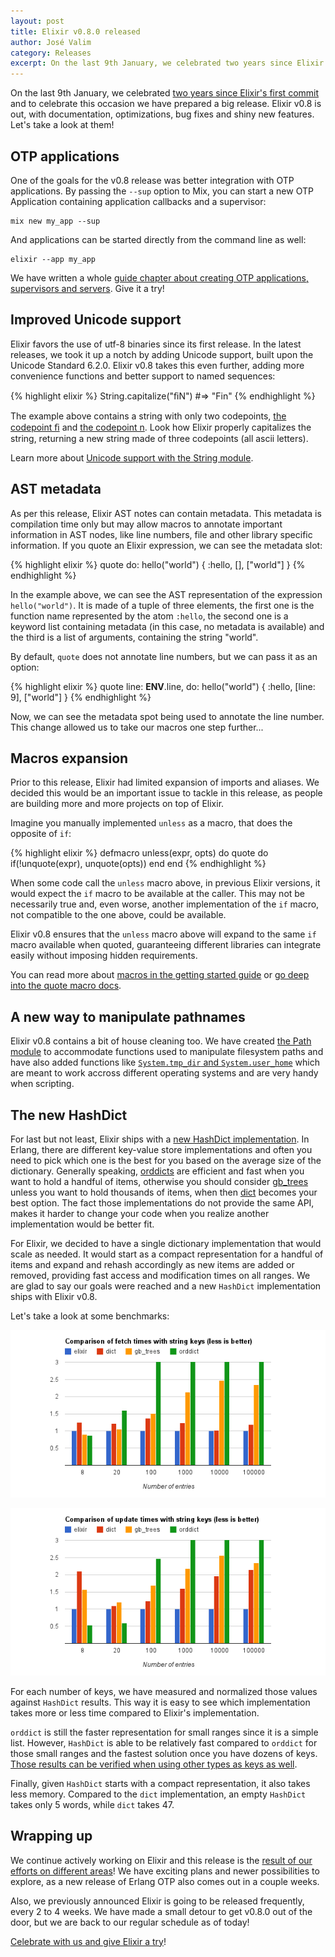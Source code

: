 ```yaml
---
layout: post
title: Elixir v0.8.0 released
author: José Valim
category: Releases
excerpt: On the last 9th January, we celebrated two years since Elixir's first commit and to celebrate this occasion we have prepared a big release. Elixir v0.8 is out, with documentation, optimizations, bug fixes and shiny new features. Let's take a look at them!
---
```


On the last 9th January, we celebrated [two years since Elixir's first commit](https://github.com/elixir-lang/elixir/commit/337c3f2d569a42ebd5fcab6fef18c5e012f9be5b) and to celebrate this occasion we have prepared a big release. Elixir v0.8 is out, with documentation, optimizations, bug fixes and shiny new features. Let's take a look at them!

## OTP applications

One of the goals for the v0.8 release was better integration with OTP applications. By passing the `--sup` option to Mix, you can start a new OTP Application containing application callbacks and a supervisor:

    mix new my_app --sup

And applications can be started directly from the command line as well:

    elixir --app my_app

We have written a whole [guide chapter about creating OTP applications, supervisors and servers](/getting_started/mix/2.html). Give it a try!

## Improved Unicode support

Elixir favors the use of utf-8 binaries since its first release. In the latest releases, we took it up a notch by adding Unicode support, built upon the Unicode Standard 6.2.0. Elixir v0.8 takes this even further, adding more convenience functions and better support to named sequences:

{% highlight elixir %}
String.capitalize("ﬁN") #=> "Fin"
{% endhighlight %}

The example above contains a string with only two codepoints, [the codepoint ﬁ](http://www.fileformat.info/info/unicode/char/FB01/index.htm) and [the codepoint n](http://www.fileformat.info/info/unicode/char/006E/index.htm). Look how Elixir properly capitalizes the string, returning a new string made of three codepoints (all ascii letters).

Learn more about [Unicode support with the String module](http://elixir-lang.org/docs/master/String.html).

## AST metadata

As per this release, Elixir AST notes can contain metadata. This metadata is compilation time only but may allow macros to annotate important information in AST nodes, like line numbers, file and other library specific information. If you quote an Elixir expression, we can see the metadata slot:

{% highlight elixir %}
quote do: hello("world")
{ :hello, [], ["world"] }
{% endhighlight %}

In the example above, we can see the AST representation of the expression `hello("world")`. It is made of a tuple of three elements, the first one is the function name represented by the atom `:hello`, the second one is a keyword list containing metadata (in this case, no metadata is available) and the third is a list of arguments, containing the string "world".

By default, `quote` does not annotate line numbers, but we can pass it as an option:

{% highlight elixir %}
quote line: __ENV__.line, do: hello("world")
{ :hello, [line: 9], ["world"] }
{% endhighlight %}

Now, we can see the metadata spot being used to annotate the line number. This change allowed us to take our macros one step further...

## Macros expansion

Prior to this release, Elixir had limited expansion of imports and aliases. We decided this would be an important issue to tackle in this release, as people are building more and more projects on top of Elixir. 

Imagine you manually implemented `unless` as a macro, that does the opposite of `if`:

{% highlight elixir %}
defmacro unless(expr, opts) do
  quote do
    if(!unquote(expr), unquote(opts))
  end
end
{% endhighlight %}

When some code call the `unless` macro above, in previous Elixir versions, it would expect the `if` macro to be available at the caller. This may not be necessarily true and, even worse, another implementation of the `if` macro, not compatible to the one above, could be available.

Elixir v0.8 ensures that the `unless` macro above will expand to the same `if` macro available when quoted, guaranteeing different libraries can integrate easily without imposing hidden requirements.

You can read more about [macros in the getting started guide](http://elixir-lang.org/getting_started/5.html) or [go deep into the quote macro docs](http://elixir-lang.org/docs/master/Kernel.SpecialForms.html#quote/2).

## A new way to manipulate pathnames

Elixir v0.8 contains a bit of house cleaning too. We have created [the Path module](http://elixir-lang.org/docs/master/Path.html) to accommodate functions used to manipulate filesystem paths and have also added functions like [`System.tmp_dir` and `System.user_home`](http://elixir-lang.org/docs/master/System.html) which are meant to work accross different operating systems and are very handy when scripting.

## The new HashDict

For last but not least, Elixir ships with a [new HashDict implementation](https://github.com/elixir-lang/elixir/blob/master/lib/elixir/lib/hash_dict.ex). In Erlang, there are different key-value store implementations and often you need to pick which one is the best for you based on the average size of the dictionary. Generally speaking, [orddicts](http://www.erlang.org/doc/man/orddict.html) are efficient and fast when you want to hold a handful of items, otherwise you should consider [gb_trees](http://www.erlang.org/doc/man/gb_trees.html) unless you want to hold thousands of items, when then [dict](http://www.erlang.org/doc/man/dict.html) becomes your best option. The fact those implementations do not provide the same API, makes it harder to change your code when you realize another implementation would be better fit.

For Elixir, we decided to have a single dictionary implementation that would scale as needed. It would start as a compact representation for a handful of items and expand and rehash accordingly as new items are added or removed, providing fast access and modification times on all ranges. We are glad to say our goals were reached and a new `HashDict` implementation ships with Elixir v0.8.

Let's take a look at some benchmarks:

![Comparison of fetch times with string keys](/images/contents/hash-dict-fetch.png)

![Comparison of update times with string keys](/images/contents/hash-dict-update.png)

For each number of keys, we have measured and normalized those values against `HashDict` results. This way it is easy to see which implementation takes more or less time compared to Elixir's implementation.

`orddict` is still the faster representation for small ranges since it is a simple list. However, `HashDict` is able to be relatively fast compared to `orddict` for those small ranges and the fastest solution once you have dozens of keys. [Those results can be verified when using other types as keys as well](https://gist.github.com/436a9d2bca5051a6dfab).

Finally, given `HashDict` starts with a compact representation, it also takes less memory. Compared to the `dict` implementation, an empty `HashDict` takes only 5 words, while `dict` takes 47.
 
## Wrapping up

We continue actively working on Elixir and this release is the [result of our efforts on different areas](https://github.com/elixir-lang/elixir/blob/v0.8.0/CHANGELOG.md)! We have exciting plans and newer possibilities to explore, as a new release of Erlang OTP also comes out in a couple weeks.

Also, we previously announced Elixir is going to be released frequently, every 2 to 4 weeks. We have made a small detour to get v0.8.0 out of the door, but we are back to our regular schedule as of today!

[Celebrate with us and give Elixir a try](/getting_started/1.html)!